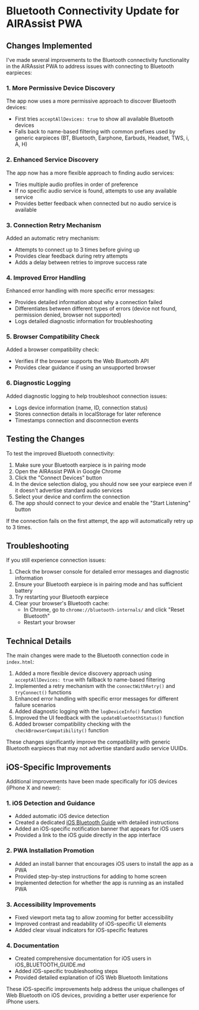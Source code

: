 # Bluetooth Connectivity Update for AIRAssist PWA

## Changes Implemented

I've made several improvements to the Bluetooth connectivity functionality in the AIRAssist PWA to address issues with connecting to Bluetooth earpieces:

### 1. More Permissive Device Discovery

The app now uses a more permissive approach to discover Bluetooth devices:
- First tries `acceptAllDevices: true` to show all available Bluetooth devices
- Falls back to name-based filtering with common prefixes used by generic earpieces (BT, Bluetooth, Earphone, Earbuds, Headset, TWS, i, A, H)

### 2. Enhanced Service Discovery

The app now has a more flexible approach to finding audio services:
- Tries multiple audio profiles in order of preference
- If no specific audio service is found, attempts to use any available service
- Provides better feedback when connected but no audio service is available

### 3. Connection Retry Mechanism

Added an automatic retry mechanism:
- Attempts to connect up to 3 times before giving up
- Provides clear feedback during retry attempts
- Adds a delay between retries to improve success rate

### 4. Improved Error Handling

Enhanced error handling with more specific error messages:
- Provides detailed information about why a connection failed
- Differentiates between different types of errors (device not found, permission denied, browser not supported)
- Logs detailed diagnostic information for troubleshooting

### 5. Browser Compatibility Check

Added a browser compatibility check:
- Verifies if the browser supports the Web Bluetooth API
- Provides clear guidance if using an unsupported browser

### 6. Diagnostic Logging

Added diagnostic logging to help troubleshoot connection issues:
- Logs device information (name, ID, connection status)
- Stores connection details in localStorage for later reference
- Timestamps connection and disconnection events

## Testing the Changes

To test the improved Bluetooth connectivity:

1. Make sure your Bluetooth earpiece is in pairing mode
2. Open the AIRAssist PWA in Google Chrome
3. Click the "Connect Devices" button
4. In the device selection dialog, you should now see your earpiece even if it doesn't advertise standard audio services
5. Select your device and confirm the connection
6. The app should connect to your device and enable the "Start Listening" button

If the connection fails on the first attempt, the app will automatically retry up to 3 times.

## Troubleshooting

If you still experience connection issues:

1. Check the browser console for detailed error messages and diagnostic information
2. Ensure your Bluetooth earpiece is in pairing mode and has sufficient battery
3. Try restarting your Bluetooth earpiece
4. Clear your browser's Bluetooth cache:
   - In Chrome, go to `chrome://bluetooth-internals/` and click "Reset Bluetooth"
   - Restart your browser

## Technical Details

The main changes were made to the Bluetooth connection code in `index.html`:

1. Added a more flexible device discovery approach using `acceptAllDevices: true` with fallback to name-based filtering
2. Implemented a retry mechanism with the `connectWithRetry()` and `tryConnect()` functions
3. Enhanced error handling with specific error messages for different failure scenarios
4. Added diagnostic logging with the `logDeviceInfo()` function
5. Improved the UI feedback with the `updateBluetoothStatus()` function
6. Added browser compatibility checking with the `checkBrowserCompatibility()` function

These changes significantly improve the compatibility with generic Bluetooth earpieces that may not advertise standard audio service UUIDs.

## iOS-Specific Improvements

Additional improvements have been made specifically for iOS devices (iPhone X and newer):

### 1. iOS Detection and Guidance

- Added automatic iOS device detection
- Created a dedicated [iOS Bluetooth Guide](iOS_BLUETOOTH_GUIDE.md) with detailed instructions
- Added an iOS-specific notification banner that appears for iOS users
- Provided a link to the iOS guide directly in the app interface

### 2. PWA Installation Promotion

- Added an install banner that encourages iOS users to install the app as a PWA
- Provided step-by-step instructions for adding to home screen
- Implemented detection for whether the app is running as an installed PWA

### 3. Accessibility Improvements

- Fixed viewport meta tag to allow zooming for better accessibility
- Improved contrast and readability of iOS-specific UI elements
- Added clear visual indicators for iOS-specific features

### 4. Documentation

- Created comprehensive documentation for iOS users in iOS_BLUETOOTH_GUIDE.md
- Added iOS-specific troubleshooting steps
- Provided detailed explanation of iOS Web Bluetooth limitations

These iOS-specific improvements help address the unique challenges of Web Bluetooth on iOS devices, providing a better user experience for iPhone users.
